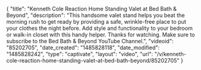 {
    "title": "Kenneth Cole Reaction Home Standing Valet at Bed Bath & Beyond",
    "description": "This handsome valet stand helps you beat the morning rush to get ready by providing a safe, wrinkle-free place to put your clothes the night before. Add style and functionality to your bedroom or walk-in closet with this handy helper. Thanks for watching. Make sure to subscribe to the Bed Bath & Beyond YouTube Channel.",
    "videoid": "85202705",
    "date_created": "1485828118",
    "date_modified": "1485828242",
    "type": "captivate",
    "layout": "video",
    "url": "\/v\/kenneth-cole-reaction-home-standing-valet-at-bed-bath-beyond\/85202705"
}